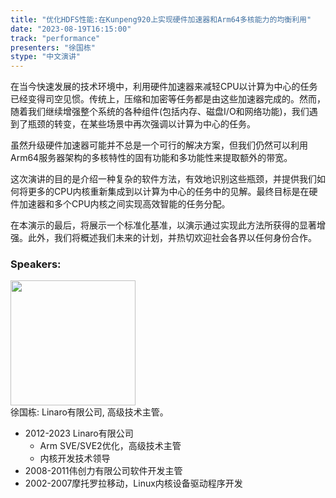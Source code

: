 ```yaml
---
title: "优化HDFS性能:在Kunpeng920上实现硬件加速器和Arm64多核能力的均衡利用"
date: "2023-08-19T16:15:00" 
track: "performance"
presenters: "徐国栋"
stype: "中文演讲"
---
```

在当今快速发展的技术环境中，利用硬件加速器来减轻CPU以计算为中心的任务已经变得司空见惯。传统上，压缩和加密等任务都是由这些加速器完成的。然而，随着我们继续增强整个系统的各种组件(包括内存、磁盘I/O和网络功能)，我们遇到了瓶颈的转变，在某些场景中再次强调以计算为中心的任务。

虽然升级硬件加速器可能并不总是一个可行的解决方案，但我们仍然可以利用Arm64服务器架构的多核特性的固有功能和多功能性来提取额外的带宽。

这次演讲的目的是介绍一种复杂的软件方法，有效地识别这些瓶颈，并提供我们如何将更多的CPU内核重新集成到以计算为中心的任务中的见解。最终目标是在硬件加速器和多个CPU内核之间实现高效智能的任务分配。

在本演示的最后，将展示一个标准化基准，以演示通过实现此方法所获得的显著增强。此外，我们将概述我们未来的计划，并热切欢迎社会各界以任何身份合作。
 ### Speakers: 
 <img src="https://img.bagevent.com/resource/20230617/2215411950.jpg" width="200" /><br>徐国栋: Linaro有限公司, 高级技术主管。
 
- 2012-2023 Linaro有限公司
  - Arm SVE/SVE2优化，高级技术主管
  - 内核开发技术领导
- 2008-2011伟创力有限公司软件开发主管
- 2002-2007摩托罗拉移动，Linux内核设备驱动程序开发 
 <br><br>